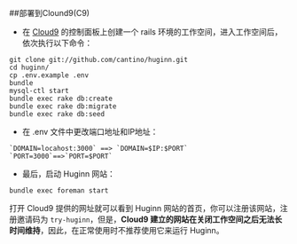 ##部署到Clound9(C9)

* 在 [Cloud9](https://c9.io/?redirect=0) 的控制面板上创建一个 rails 环境的工作空间，进入工作空间后，依次执行以下命令：
```
git clone git://github.com/cantino/huginn.git
cd huginn/
cp .env.example .env
bundle
mysql-ctl start
bundle exec rake db:create
bundle exec rake db:migrate
bundle exec rake db:seed 
```
*  在 .env 文件中更改端口地址和IP地址：
```
`DOMAIN=locahost:3000` ==> `DOMAIN=$IP:$PORT`
`PORT=3000`==>`PORT=$PORT`
```
* 最后，启动 Huginn 网站：
```
bundle exec foreman start
```
打开 Cloud9 提供的网址就可以看到 Huginn 网站的首页，你可以注册该网站，注册邀请码为 `try-huginn`，但是，**Cloud9 建立的网站在关闭工作空间之后无法长时间维持**，因此，在正常使用时不推荐使用它来运行 Huginn。